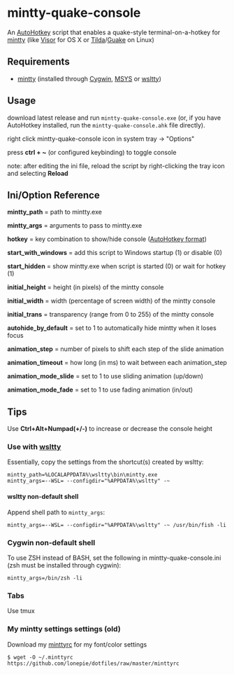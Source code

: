 # mintty-quake-console

An [AutoHotkey](http://www.autohotkey.com/) script that enables a quake-style terminal-on-a-hotkey for [mintty](https://github.com/mintty/) (like [Visor](http://visor.binaryage.com/) for OS X or [Tilda](https://github.com/lanoxx/tilda)/[Guake](http://guake.org/) on Linux)

## Requirements
- [mintty](https://github.com/mintty/) (installed through [Cygwin](http://www.cygwin.com), [MSYS](http://www.mingw.org/wiki/MSYS) or [wsltty](https://github.com/mintty/wsltty))

## Usage
download latest release and run ```mintty-quake-console.exe``` (or, if you have AutoHotkey installed, run the ```mintty-quake-console.ahk``` file directly).

right click mintty-quake-console icon in system tray -> "Options"

press __ctrl + ~__ (or configured keybinding) to toggle console

note: after editing the ini file, reload the script by right-clicking the tray icon and selecting **Reload**

## Ini/Option Reference
**mintty_path** = path to mintty.exe  

**mintty_args** = arguments to pass to mintty.exe  

**hotkey** = key combination to show/hide console ([AutoHotkey format](https://www.autohotkey.com/docs/Hotkeys.htm))

**start_with_windows** = add this script to Windows startup (1) or disable (0)

**start_hidden** = show mintty.exe when script is started (0) or wait for hotkey (1)  

**initial_height** = height (in pixels) of the mintty console  

**initial_width** = width (percentage of screen width) of the mintty console  

**initial_trans** = transparency (range from 0 to 255) of the mintty console  

**autohide_by_default** = set to 1 to automatically hide mintty when it loses focus

**animation_step** = number of pixels to shift each step of the slide animation  

**animation_timeout** = how long (in ms) to wait between each animation_step

**animation_mode_slide** = set to 1 to use sliding animation (up/down)

**animation_mode_fade** = set to 1 to use fading animation (in/out)

## Tips

Use **Ctrl+Alt+Numpad(+/-)** to increase or decrease the console height

### Use with [wsltty](https://github.com/mintty/wsltty)
Essentially, copy the settings from the shortcut(s) created by wsltty:
```
mintty_path=%LOCALAPPDATA%\wsltty\bin\mintty.exe
mintty_args=--WSL= --configdir="%APPDATA%\wsltty" -~
```
#### wsltty non-default shell
Append shell path to ```mintty_args```:
```
mintty_args=--WSL= --configdir="%APPDATA%\wsltty" -~ /usr/bin/fish -li
```

### Cygwin non-default shell
To use ZSH instead of BASH, set the following in mintty-quake-console.ini (zsh must be installed through cygwin):
```
mintty_args=/bin/zsh -li
```

### Tabs
Use tmux

### My mintty settings settings (old)
Download my [minttyrc](https://github.com/lonepie/dotfiles/raw/master/minttyrc) for my font/color settings
```
$ wget -O ~/.minttyrc https://github.com/lonepie/dotfiles/raw/master/minttyrc
```
